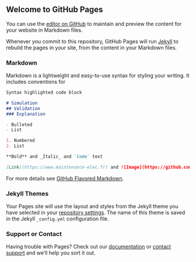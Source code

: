 ## Welcome to GitHub Pages

You can use the [editor on GitHub](https://github.com/EdernOllivier/ParentScheme/edit/gh-pages/index.md) to maintain and preview the content for your website in Markdown files.

Whenever you commit to this repository, GitHub Pages will run [Jekyll](https://jekyllrb.com/) to rebuild the pages in your site, from the content in your Markdown files.

### Markdown

Markdown is a lightweight and easy-to-use syntax for styling your writing. It includes conventions for

```markdown
Syntax highlighted code block

# Simulation
## Validation
### Explanation

- Bulleted
- List

1. Numbered
2. List

**Bold** and _Italic_ and `Code` text

[Link](https://www.maintenance-elec.fr) and ![Image](https://github.com/EdernOllivier/ParentScheme/blob/04bb47d1483e4da5bc62c2ad018470cbf40546b4/Capture%20d%E2%80%99%C3%A9cran%20de%202021-10-08%2012-33-49.png)
```

For more details see [GitHub Flavored Markdown](https://guides.github.com/features/mastering-markdown/).

### Jekyll Themes

Your Pages site will use the layout and styles from the Jekyll theme you have selected in your [repository settings](https://github.com/EdernOllivier/ParentScheme/settings/pages). The name of this theme is saved in the Jekyll `_config.yml` configuration file.

### Support or Contact

Having trouble with Pages? Check out our [documentation](https://docs.github.com/categories/github-pages-basics/) or [contact support](https://support.github.com/contact) and we’ll help you sort it out.
